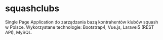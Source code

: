 # squashclubs
Single Page Application do zarządzania bazą kontrahentów klubów squash w Polsce. Wykorzystane technologie: Bootstrap4, Vue.js, Laravel5 (REST API), MySQL.
